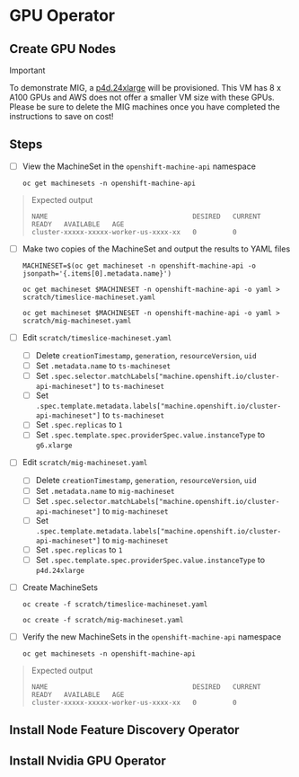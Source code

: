 # GPU Operator

## Create GPU Nodes

> [!IMPORTANT]
> To demonstrate MIG, a [p4d.24xlarge](https://aws.amazon.com/ec2/instance-types/p4/) will be provisioned.
> This VM has 8 x A100 GPUs and AWS does not offer a smaller VM size with these GPUs.
> Please be sure to delete the MIG machines once you have completed the instructions to save on cost! 

## Steps

- [ ] View the MachineSet in the `openshift-machine-api` namespace

      oc get machinesets -n openshift-machine-api

> Expected output
>
> `NAME                                    DESIRED   CURRENT   READY   AVAILABLE   AGE`\
> `cluster-xxxxx-xxxxx-worker-us-xxxx-xx   0         0                                `

- [ ] Make two copies of the MachineSet and output the results to YAML files
 
      MACHINESET=$(oc get machineset -n openshift-machine-api -o jsonpath='{.items[0].metadata.name}')
      
      oc get machineset $MACHINESET -n openshift-machine-api -o yaml > scratch/timeslice-machineset.yaml

      oc get machineset $MACHINESET -n openshift-machine-api -o yaml > scratch/mig-machineset.yaml

- [ ] Edit `scratch/timeslice-machineset.yaml`

  - [ ] Delete `creationTimestamp`, `generation`, `resourceVersion`, `uid`
  - [ ] Set `.metadata.name` to `ts-machineset`
  - [ ] Set `.spec.selector.matchLabels["machine.openshift.io/cluster-api-machineset"]` to `ts-machineset`
  - [ ] Set `.spec.template.metadata.labels["machine.openshift.io/cluster-api-machineset"]` to `ts-machineset`
  - [ ] Set `.spec.replicas` to `1`
  - [ ] Set `.spec.template.spec.providerSpec.value.instanceType` to `g6.xlarge`

- [ ] Edit `scratch/mig-machineset.yaml`
  - [ ] Delete `creationTimestamp`, `generation`, `resourceVersion`, `uid`
  - [ ] Set `.metadata.name` to `mig-machineset`
  - [ ] Set `.spec.selector.matchLabels["machine.openshift.io/cluster-api-machineset"]` to `mig-machineset`
  - [ ] Set `.spec.template.metadata.labels["machine.openshift.io/cluster-api-machineset"]` to `mig-machineset`
  - [ ] Set `.spec.replicas` to `1`
  - [ ] Set `.spec.template.spec.providerSpec.value.instanceType` to `p4d.24xlarge`  

- [ ] Create MachineSets

      oc create -f scratch/timeslice-machineset.yaml
      
      oc create -f scratch/mig-machineset.yaml

- [ ] Verify the new MachineSets in the `openshift-machine-api` namespace

      oc get machinesets -n openshift-machine-api

> Expected output
>
> `NAME                                    DESIRED   CURRENT   READY   AVAILABLE   AGE`\
> `cluster-xxxxx-xxxxx-worker-us-xxxx-xx   0         0                                `

## Install Node Feature Discovery Operator

## Install Nvidia GPU Operator


